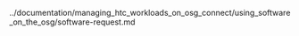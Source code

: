 ../documentation/managing_htc_workloads_on_osg_connect/using_software_on_the_osg/software-request.md